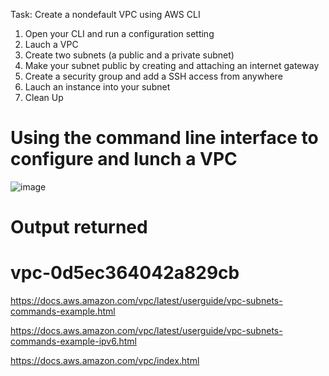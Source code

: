 Task: Create a nondefault VPC using AWS CLI

1. Open your CLI and run a configuration setting
2. Lauch a VPC 
3. Create two subnets (a public and a private subnet)
4. Make your subnet public by creating and attaching an internet gateway
5. Create a security group and add a SSH access from anywhere
6. Lauch an instance into your subnet 
7. Clean Up

# Using the command line interface to configure and lunch a VPC
![image](https://user-images.githubusercontent.com/94347897/168174496-1111ff56-4eab-4172-90c5-6217a8f8c0b1.png)
# Output returned
# vpc-0d5ec364042a829cb


https://docs.aws.amazon.com/vpc/latest/userguide/vpc-subnets-commands-example.html

https://docs.aws.amazon.com/vpc/latest/userguide/vpc-subnets-commands-example-ipv6.html

https://docs.aws.amazon.com/vpc/index.html
